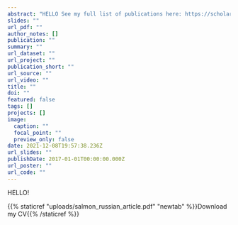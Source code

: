 ```yaml
---
abstract: "HELLO See my full list of publications here: https://scholar.google.com/citations?user=2RHw5JYAAAAJ&hl=en&oi=ao"
slides: ""
url_pdf: ""
author_notes: []
publication: ""
summary: ""
url_dataset: ""
url_project: ""
publication_short: ""
url_source: ""
url_video: ""
title: ""
doi: ""
featured: false
tags: []
projects: []
image:
  caption: ""
  focal_point: ""
  preview_only: false
date: 2021-12-08T19:57:38.236Z
url_slides: ""
publishDate: 2017-01-01T00:00:00.000Z
url_poster: ""
url_code: ""
---  
```


HELLO!

{{% staticref "uploads/salmon_russian_article.pdf" "newtab" %}}Download my CV{{% /staticref %}}
